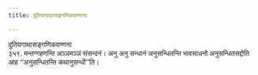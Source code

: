 ```yaml
---
title: दुतियगाथासङ्गणिकवण्णना

---
```

दुतियगाथासङ्गणिकवण्णना  
३५९. मन्तग्गहणन्ति अञ्ञमञ्ञं संसन्दनं। अनु अनु सन्धानं अनुसन्धितन्ति भावसाधनो अनुसन्धितसद्दोति आह ‘‘अनुसन्धितन्ति कथानुसन्धी’’ति।  